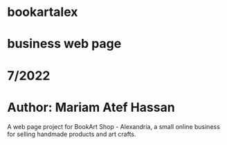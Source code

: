 # bookartalex
# business web page
# 7/2022

# Author: Mariam Atef Hassan

A web page project for BookArt Shop - Alexandria, a small online business for selling handmade products and art crafts.
